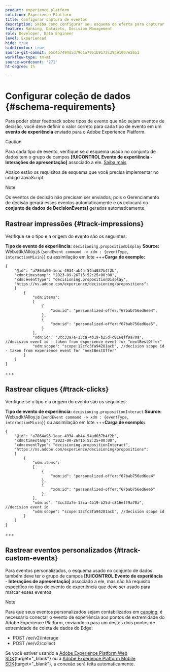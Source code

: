 ```yaml
---
product: experience platform
solution: Experience Platform
title: Configurar captura de eventos
description: Saiba como configurar seu esquema de oferta para capturar eventos
feature: Ranking, Datasets, Decision Management
role: Developer, Data Engineer
level: Experienced
hide: true
hidefromtoc: true
source-git-commit: e5c457494d5d79d1a7951b9172c39c91007e2651
workflow-type: tm+mt
source-wordcount: '271'
ht-degree: 1%

---
```


# Configurar coleção de dados {#schema-requirements}

Para poder obter feedback sobre tipos de evento que não sejam eventos de decisão, você deve definir o valor correto para cada tipo de evento em um **evento de experiência** enviado para o Adobe Experience Platform.

>[!CAUTION]
>
>Para cada tipo de evento, verifique se o esquema usado no conjunto de dados tem o grupo de campos **[!UICONTROL Evento de experiência - Interações de apresentação]** associado a ele. [Saiba mais](create-dataset.md)

Abaixo estão os requisitos de esquema que você precisa implementar no código JavaScript.

>[!NOTE]
>
>Os eventos de decisão não precisam ser enviados, pois o Gerenciamento de decisão gerará esses eventos automaticamente e os colocará no **conjunto de dados <!--to check--> de DecisionEvents&rbrack;** gerados automaticamente.

## Rastrear impressões {#track-impressions}

Verifique se o tipo e a origem do evento são os seguintes:

**Tipo de evento de experiência:** `decisioning.propositionDisplay`
**Source:** Web.sdk/Alloy.js (`sendEvent command -> xdm : {eventType, interactionMixin}`) ou assimilação em lote
+++**Carga de exemplo:**

```
{
    "@id": "a7864a96-1eac-4934-ab44-54ad037b4f2b",
    "xdm:timestamp": "2023-09-26T15:52:25+00:00",
    "xdm:eventType": "decisioning.propositionDisplay",
    "https://ns.adobe.com/experience/decisioning/propositions":
    [
        {
            "xdm:items":
            [
                {
                    "xdm:id": "personalized-offer:f67bab756ed6ee4",
                },
                {
                    "xdm:id": "personalized-offer:f67bab756ed6ee5",
                }
            ],
            "xdm:id": "3cc33a7e-13ca-4b19-b25d-c816eff9a70a", //decision event id - taken from experience event for "nextBestOffer"
            "xdm:scope": "scope:12cfc3fa94281acb", //decision scope id - taken from experience event for "nextBestOffer"
        }
    ]
}
```

+++

## Rastrear cliques {#track-clicks}

Verifique se o tipo e a origem do evento são os seguintes:

**Tipo de evento de experiência:** `decisioning.propositionInteract`
**Source:** Web.sdk/Alloy.js (`sendEvent command -> xdm : {eventType, interactionMixin}`) ou assimilação em lote
+++**Carga de exemplo:**

```
{
    "@id": "a7864a96-1eac-4934-ab44-54ad037b4f2b",
    "xdm:timestamp": "2023-09-26T15:52:25+00:00",
    "xdm:eventType": "decisioning.propositionInteract",
    "https://ns.adobe.com/experience/decisioning/propositions":
    [
        {
            "xdm:items":
            [
                {
                    "xdm:id": "personalized-offer:f67bab756ed6ee4"
                },
                {
                    "xdm:id": "personalized-offer:f67bab756ed6ee5"
                },
            ],
            "xdm:id": "3cc33a7e-13ca-4b19-b25d-c816eff9a70a", //decision event id
            "xdm:scope": "scope:12cfc3fa94281acb", //decision scope id
        }
    ]
}
```

+++

## Rastrear eventos personalizados {#track-custom-events}

Para eventos personalizados, o esquema usado no conjunto de dados também deve ter o grupo de campos **[!UICONTROL Evento de experiência - Interações de apresentação]** associado a ele, mas não há requisito específico no tipo de evento de experiência que deve ser usado para marcar esses eventos.

>[!NOTE]
>
>Para que seus eventos personalizados sejam contabilizados em [capping](../items.md#capping), é necessário conectar o evento de experiência aos pontos de extremidade do Adobe Experience Platform, enviando-o para um destes dois pontos de extremidade de coleta de dados do Edge:
>
>* POST /ee/v2/interage
>* POST /ee/v2/collect
>
>Se você estiver usando a [Adobe Experience Platform Web SDK](https://experienceleague.adobe.com/docs/experience-platform/edge/home.html){target="_blank"} ou a [Adobe Experience Platform Mobile SDK](https://experienceleague.adobe.com/docs/platform-learn/data-collection/mobile-sdk/overview.html){target="_blank"}, a conexão será feita automaticamente.
